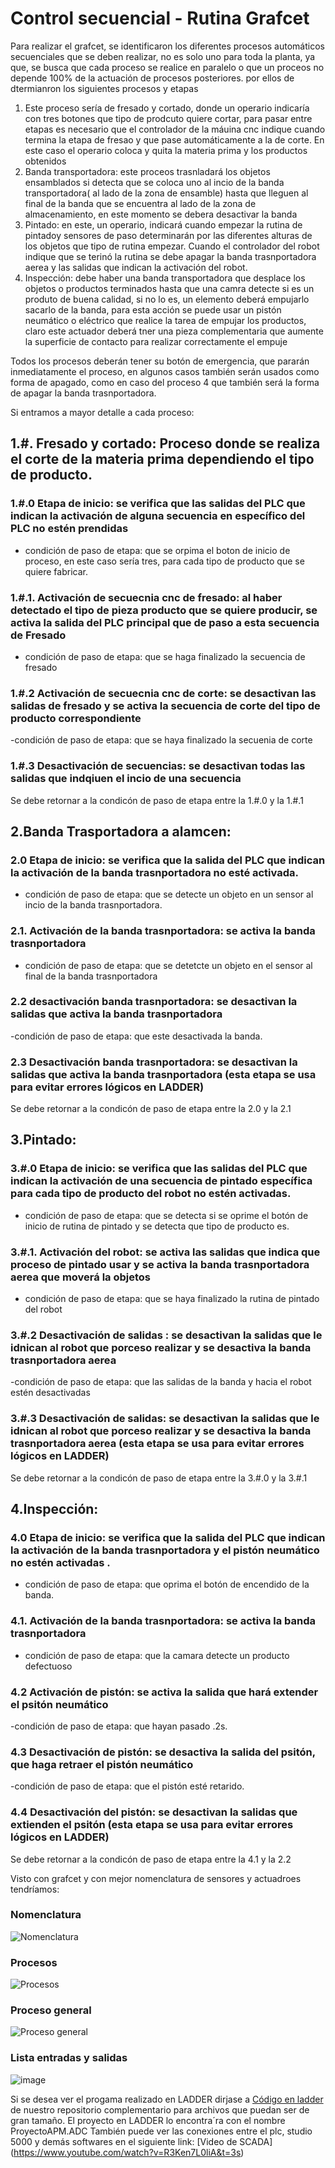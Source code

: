 # Control secuencial - Rutina Grafcet

Para realizar el grafcet, se identificaron los diferentes procesos automáticos secuenciales que se deben realizar, no es solo uno para toda la planta, ya que, se busca que cada proceso se realice en paralelo o que un proceos no depende 100% de la actuación de procesos posteriores. por ellos de dtermianron los siguientes procesos y etapas

1. Este proceso sería de fresado y cortado, donde un operario indicaría con tres botones que tipo de prodcuto quiere cortar, para pasar entre etapas es necesario que el controlador de la máuina cnc indique cuando termina la etapa de fresao y que pase automáticamente a la de corte. En este caso el operario coloca y quita la materia prima y los productos obtenidos
2. Banda transportadora: este proceos trasnladará los objetos ensamblados si detecta que se coloca uno al incio de la banda transportadora( al lado de la zona de ensamble) hasta que lleguen al final de la banda que se encuentra al lado de la zona de almacenamiento, en este momento se debera desactivar la banda
3. Pintado: en este, un operario, indicará cuando empezar la rutina de pintadoy sensores de paso determinarán por las diferentes alturas de los objetos que tipo de rutina empezar. Cuando el controlador del robot indique que se terinó la rutina se debe apagar la banda trasnportadora aerea y las salidas que indican la activación del robot.
4. Inspección: debe haber una banda transportadora que desplace los objetos o productos terminados hasta que una camra detecte si es un produto de buena calidad, si no lo es, un elemento deberá empujarlo sacarlo de la banda, para esta acción se puede usar un pistón neumático o eléctrico que realice la tarea de empujar los productos, claro este actuador deberá tner una pieza complementaria que aumente la superficie de contacto para realizar correctamente el empuje

Todos los procesos deberán tener su botón de emergencia, que pararán inmediatamente el proceso, en algunos casos también serán usados como forma de apagado, como en caso del proceso 4 que también será la forma de apagar la banda trasnportadora. 

Si entramos a mayor detalle a cada proceso:

## 1.#. Fresado y cortado: Proceso donde se realiza el corte de la materia prima dependiendo el tipo de producto.

  ### 1.#.0 Etapa de inicio: se verifica que las salidas del PLC que indican la activación de alguna secuencia en específico del PLC no estén prendidas
  
  - condición de paso de etapa: que se orpima el boton de inicio de proceso, en este caso sería tres, para cada tipo de producto que se quiere fabricar.
 
  ### 1.#.1. Activación de secuecnia cnc de fresado: al haber detectado el tipo de pieza producto que se quiere producir, se activa la salida del PLC principal que de paso a esta secuencia de Fresado
  
  - condición de paso de etapa: que se haga finalizado la secuencia de fresado

 ### 1.#.2 Activación de secuecnia cnc de corte: se desactivan las salidas de fresado y se activa la secuencia de corte del tipo de producto correspondiente
  
  -condición de paso de etapa: que se haya finalizado la secuenia de corte
  
  ### 1.#.3 Desactivación de secuencias: se desactivan todas las salidas que indqiuen el incio de una secuencia
  
  Se debe retornar a la condicón de paso de etapa entre la 1.#.0 y la 1.#.1
  
  
  
  
## 2.Banda Trasportadora a alamcen:

  ### 2.0 Etapa de inicio: se verifica que la salida del PLC que indican la activación de la banda trasnportadora no esté activada.
  
  - condición de paso de etapa: que se detecte un objeto en un sensor al incio de la banda trasnportadora.
 
  ### 2.1. Activación de la banda trasnportadora: se activa la banda trasnportadora 
  
  - condición de paso de etapa: que se detetcte un objeto en el sensor al final de la banda trasnportadora

 ### 2.2 desactivación banda trasnportadora: se desactivan la salidas que activa la banda trasnportadora 
  
  -condición de paso de etapa: que este desactivada la banda. 
  
  ### 2.3 Desactivación banda trasnportadora: se desactivan la salidas que activa la banda trasnportadora (esta etapa se usa para evitar errores lógicos en LADDER) 
  
  Se debe retornar a la condicón de paso de etapa entre la 2.0 y la 2.1
  
  
  
  ## 3.Pintado:

  ### 3.#.0 Etapa de inicio: se verifica que las salidas del PLC que indican la activación de una secuencia de pintado específica para cada tipo de producto del robot no estén activadas.
  
  - condición de paso de etapa: que se detecta si se oprime el botón de inicio de rutina de pintado y se detecta que tipo de producto es.
 
  ### 3.#.1. Activación del robot: se activa las salidas que indica que proceso de pintado usar y se activa la banda trasnportadora aerea que moverá la objetos
  
  - condición de paso de etapa: que se haya finalizado la rutina de pintado del robot

  ### 3.#.2 Desactivación de salidas : se desactivan la salidas que le idnican al robot que porceso realizar y se desactiva la banda trasnportadora aerea
  
  -condición de paso de etapa: que las salidas de la banda y hacia el robot estén desactivadas 
  
  ### 3.#.3 Desactivación de salidas: se desactivan la salidas que le idnican al robot que porceso realizar y se desactiva la banda trasnportadora aerea  (esta etapa se usa para evitar errores lógicos en LADDER) 
  
  Se debe retornar a la condicón de paso de etapa entre la 3.#.0 y la 3.#.1
  
  
  ## 4.Inspección:

  ### 4.0 Etapa de inicio: se verifica que la salida del PLC que indican la activación de la banda trasnportadora y el pistón neumático no estén activadas .
  
  - condición de paso de etapa: que oprima el botón de encendido de la banda.
 
  ### 4.1. Activación de la banda trasnportadora: se activa la banda trasnportadora 
  
  - condición de paso de etapa: que la camara detecte un producto defectuoso
 
  ### 4.2 Activación de pistón: se activa la salida que hará extender el psitón neumático
  
  -condición de paso de etapa: que hayan pasado .2s. 
  
  ### 4.3 Desactivación de pistón: se desactiva la salida del psitón, que haga retraer el pistón neumático
  
  -condición de paso de etapa: que el pistón esté retarido. 
  
  ### 4.4 Desactivación del pistón: se desactivan la salidas que extienden el psitón (esta etapa se usa para evitar errores lógicos en LADDER) 
  
  Se debe retornar a la condicón de paso de etapa entre la 4.1 y la 2.2
  
Visto con grafcet y con mejor nomenclatura de sensores y actuadroes tendríamos:

### Nomenclatura
![Nomenclatura](https://github.com/PurpleWood-APM/Documentacion-Proyecto/assets/51938754/1789a19c-c1e5-4726-a26c-aacae056af56)

### Procesos
![Procesos](https://github.com/PurpleWood-APM/Documentacion-Proyecto/assets/51938754/5d99e337-2cfe-4fe7-89ba-9663cc165df4)


### Proceso general
![Proceso general](https://github.com/PurpleWood-APM/Documentacion-Proyecto/assets/51938754/3dab0e39-206b-4a6e-b38d-0ad092edb902)

### Lista entradas y salidas
![image](https://github.com/PurpleWood-APM/Documentacion-Proyecto/assets/51938754/8f021268-1f00-4215-b0e5-d64a0ced4e90)

Si se desea ver el progama realizado en LADDER dirjase a [Código en ladder](https://github.com/PurpleWood-APM/DisenoDeProduccion) de nuestro repositorio complementario para archivos que puedan ser de gran tamaño. El proyecto en LADDER lo encontra´ra con el nombre ProyectoAPM.ADC
También puede ver las conexiones entre el plc, studio 5000 y demás softwares en el siguiente link: [Video de SCADA] (https://www.youtube.com/watch?v=R3Ken7L0liA&t=3s)

